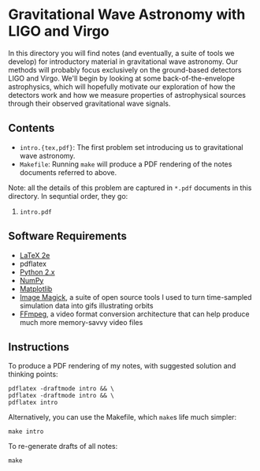 Gravitational Wave Astronomy with LIGO and Virgo
================================================

In this directory you will find notes (and eventually, a suite of tools we develop) for introductory material in gravitational wave astronomy.
Our methods will probably focus exclusively on the ground-based detectors LIGO and Virgo. We'll begin by looking at some back-of-the-envelope
astrophysics, which will hopefully motivate our exploration of how the detectors work and how we measure properties of astrophysical sources
through their observed gravitational wave signals.

Contents
--------

* `intro.{tex,pdf}`: The first problem set introducing us to gravitational wave astronomy.
* `Makefile`: Running `make` will produce a PDF rendering of the notes documents referred to above.

Note: all the details of this problem are captured in `*.pdf` documents in this directory. In sequntial order, they go:

1. `intro.pdf`

Software Requirements
---------------------

* [LaTeX 2e](https://www.latex-project.org/get/)
* pdflatex
* [Python 2.x](https://www.python.org)
* [NumPy](http://www.numpy.org)
* [Matplotlib](http://matplotlib.org)
* [Image Magick](http://www.imagemagick.org/script/index.php), a suite of open source tools I used to turn time-sampled simulation data into gifs illustrating orbits
* [FFmpeg](https://ffmpeg.org), a video format conversion architecture that can help produce much more memory-savvy video files

Instructions
------------

To produce a PDF rendering of my notes, with suggested solution and thinking points:

```
pdflatex -draftmode intro && \
pdflatex -draftmode intro && \
pdflatex intro
```

Alternatively, you can use the Makefile, which `make`s life much simpler:

```
make intro
```

To re-generate drafts of all notes:

```
make
```
